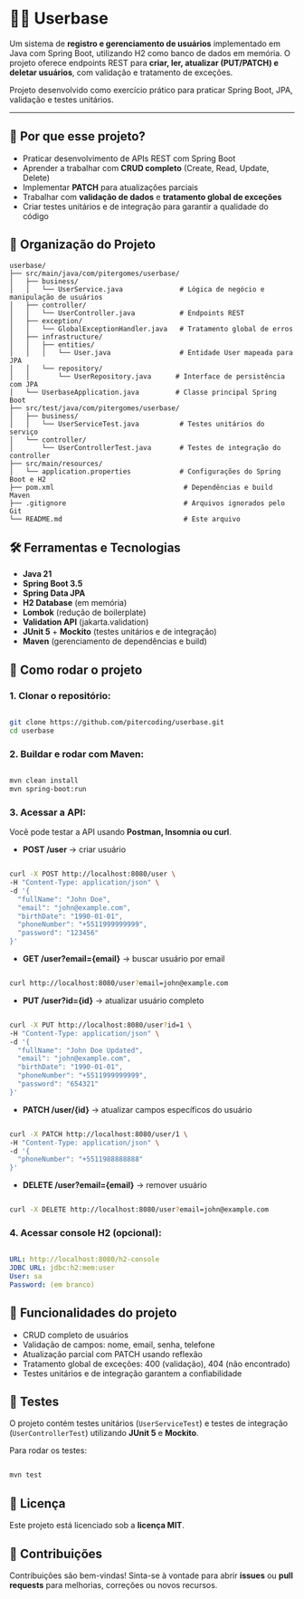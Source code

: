 # 🧑‍💻 Userbase

Um sistema de **registro e gerenciamento de usuários** implementado em Java com Spring Boot, utilizando H2 como banco de dados em memória. O projeto oferece endpoints REST para **criar, ler, atualizar (PUT/PATCH) e deletar usuários**, com validação e tratamento de exceções.

Projeto desenvolvido como exercício prático para praticar Spring Boot, JPA, validação e testes unitários.

---

## 🎯 Por que esse projeto?

- Praticar desenvolvimento de APIs REST com Spring Boot
- Aprender a trabalhar com **CRUD completo** (Create, Read, Update, Delete)
- Implementar **PATCH** para atualizações parciais
- Trabalhar com **validação de dados** e **tratamento global de exceções**
- Criar testes unitários e de integração para garantir a qualidade do código

## 📂 Organização do Projeto

```text
userbase/
├── src/main/java/com/pitergomes/userbase/
│   ├── business/
│   │   └── UserService.java              # Lógica de negócio e manipulação de usuários
│   ├── controller/
│   │   └── UserController.java           # Endpoints REST
│   ├── exception/
│   │   └── GlobalExceptionHandler.java   # Tratamento global de erros
│   ├── infrastructure/
│   │   ├── entities/
│   │   │   └── User.java                 # Entidade User mapeada para JPA
│   │   └── repository/
│   │       └── UserRepository.java      # Interface de persistência com JPA
│   └── UserbaseApplication.java         # Classe principal Spring Boot
├── src/test/java/com/pitergomes/userbase/
│   ├── business/
│   │   └── UserServiceTest.java          # Testes unitários do serviço
│   └── controller/
│       └── UserControllerTest.java       # Testes de integração do controller
├── src/main/resources/
│   └── application.properties            # Configurações do Spring Boot e H2
├── pom.xml                                # Dependências e build Maven
├── .gitignore                             # Arquivos ignorados pelo Git
└── README.md                              # Este arquivo
```

## 🛠️ Ferramentas e Tecnologias

- **Java 21**
- **Spring Boot 3.5**
- **Spring Data JPA**
- **H2 Database** (em memória)
- **Lombok** (redução de boilerplate)
- **Validation API** (jakarta.validation)
- **JUnit 5** + **Mockito** (testes unitários e de integração)
- **Maven** (gerenciamento de dependências e build)

## 🚀 Como rodar o projeto

### 1. Clonar o repositório:
```bash

git clone https://github.com/pitercoding/userbase.git
cd userbase
```

### 2. Buildar e rodar com Maven:
```bash

mvn clean install
mvn spring-boot:run
```

### 3. Acessar a API:

Você pode testar a API usando **Postman, Insomnia ou curl**.

- **POST /user** → criar usuário

```bash

curl -X POST http://localhost:8080/user \
-H "Content-Type: application/json" \
-d '{
  "fullName": "John Doe",
  "email": "john@example.com",
  "birthDate": "1990-01-01",
  "phoneNumber": "+5511999999999",
  "password": "123456"
}'
```

- **GET /user?email={email}** → buscar usuário por email

```bash

curl http://localhost:8080/user?email=john@example.com
```

- **PUT /user?id={id}** → atualizar usuário completo

```bash

curl -X PUT http://localhost:8080/user?id=1 \
-H "Content-Type: application/json" \
-d '{
  "fullName": "John Doe Updated",
  "email": "john@example.com",
  "birthDate": "1990-01-01",
  "phoneNumber": "+5511999999999",
  "password": "654321"
}'
```

- **PATCH /user/{id}** → atualizar campos específicos do usuário

```bash

curl -X PATCH http://localhost:8080/user/1 \
-H "Content-Type: application/json" \
-d '{
  "phoneNumber": "+5511988888888"
}'
```

- **DELETE /user?email={email}** → remover usuário

```bash

curl -X DELETE http://localhost:8080/user?email=john@example.com
```

### 4. Acessar console H2 (opcional):
```yaml

URL: http://localhost:8080/h2-console
JDBC URL: jdbc:h2:mem:user
User: sa
Password: (em branco)
```

## 🎨 Funcionalidades do projeto

- CRUD completo de usuários
- Validação de campos: nome, email, senha, telefone
- Atualização parcial com PATCH usando reflexão
- Tratamento global de exceções: 400 (validação), 404 (não encontrado)
- Testes unitários e de integração garantem a confiabilidade

## 🧪 Testes

O projeto contém testes unitários (`UserServiceTest`) e testes de integração (`UserControllerTest`) utilizando **JUnit 5** e **Mockito**.

Para rodar os testes:

```bash

mvn test
```

## 📜 Licença
Este projeto está licenciado sob a **licença MIT**.

## 🤝 Contribuições
Contribuições são bem-vindas!
Sinta-se à vontade para abrir **issues** ou **pull requests** para melhorias, correções ou novos recursos.